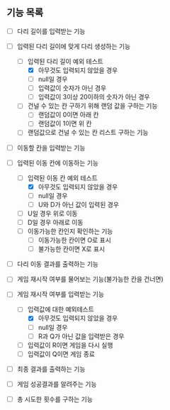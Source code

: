## 기능 목록
- [ ] 다리 길이를 입력받는 기능 
- [ ] 입력된 다리 길이에 맞게 다리 생성하는 기능
  - [ ] 입력된 다리 길이 예외 테스트
    - [X] 아무것도 입력되지 않았을 경우
    - [ ] null일 경우
    - [ ] 입력값이 숫자가 아닌 경우
    - [ ] 입력값이 3이상 20이하의 숫자가 아닌 경우
  - [ ] 건널 수 있는 칸 구하기 위해 랜덤 값을 구하는 기능
    - [ ] 랜덤값이 0이면 아래 칸
    - [ ] 랜덤값이 1이면 위 칸
  - [ ] 랜덤값으로 건널 수 있는 칸 리스트 구하는 기능
- [ ] 이동할 칸을 입력받는 기능
- [ ] 입력된 이동 칸에 이동하는 기능
  - [ ] 입력된 이동 칸 예외 테스트
    - [X] 아무것도 입력되지 않았을 경우
    - [ ] null일 경우
    - [ ] U와 D가 아닌 값이 입력된 경우
  - [ ] U일 경우 위로 이동
  - [ ] D일 경우 아래로 이동
  - [ ] 이동가능한 칸인지 확인하는 기능
    - [ ] 이동가능한 칸이면 O로 표시
    - [ ] 불가능한 칸이면 X로 표시
- [ ] 다리 이동 결과를 출력하는 기능
- [ ] 게임 재시작 여부를 물어보는 기능(불가능한 칸을 건너면)
- [ ] 게임 재시작 여부를 입력받는 기능
  - [ ] 입력값에 대한 예외테스트
    - [X] 아무것도 입력되지 않았을 경우
    - [ ] null일 경우
    - [ ] R과 Q가 아닌 값을 입력받은 경우
  - [ ] 입력값이 R이면 게임을 다시 실행
  - [ ] 입력값이 Q이면 게임 종료
- [ ] 최종 결과를 출력하는 기능 
- [ ] 게임 성공결과를 알려주는 기능
- [ ] 총 시도한 횟수를 구하는 기능

    